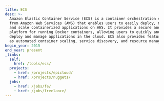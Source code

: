 ```yaml
---
title: ECS
desc: >-
  Amazon Elastic Container Service (ECS) is a container orchestration service
  from Amazon Web Services (AWS) that enables users to easily deploy, manage,
  and scale containerized applications on AWS. It provides a secure and scalable
  platform for running Docker containers, allowing users to quickly and easily
  deploy and manage applications in the cloud. ECS also provides features such
  as automated container scaling, service discovery, and resource management.
begin_year: 2015
end_year: present
_links:
  self:
    href: /tools/ecs/
  projects:
    - href: /projects/epicloud/
    - href: /projects/nuggets/
  jobs:
    - href: /jobs/fe/
    - href: /jobs/freelance/
---
```

